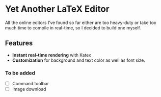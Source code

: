 # Yet Another LaTeX Editor

All the online editors I've found so far either are too heavy-duty or take too much time to compile in real-time, so I decided to build one myself.

## Features

- **Instant real-time rendering** with Katex
- **Customization** for background and text color as well as font size.

### To be added

- [ ] Command toolbar
- [ ] Image download
